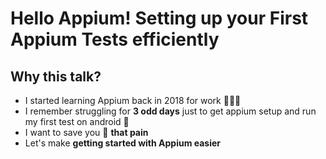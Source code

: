 # Hello Appium! Setting up your First Appium Tests efficiently

## Why this talk?

- I started learning Appium back in 2018 for work 👨🏻‍💻
- I remember struggling for **3 odd days** just to get appium setup and run my first test on android
  🤦
- I want to save you 🤞 **that pain**
- Let's make **getting started with Appium easier**
